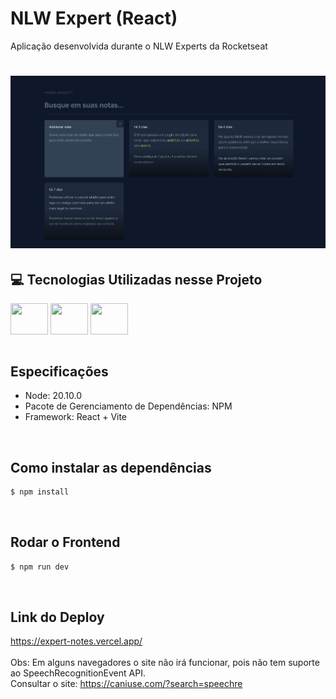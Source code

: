 # NLW Expert (React)
Aplicação desenvolvida durante o NLW Experts da Rocketseat

<h1 align="center">
  <img alt="NLW" title="NLW" width="700" src="src/assets/site.png" />
</h1>

## 💻 Tecnologias Utilizadas nesse Projeto
<div style="display: inline_block">
  <img align="center" height="50" width="60" src="https://cdn.jsdelivr.net/gh/devicons/devicon/icons/react/react-original.svg">
  <img align="center" height="50" width="60" src="https://cdn.jsdelivr.net/gh/devicons/devicon@latest/icons/tailwindcss/tailwindcss-original-wordmark.svg">
  <img align="center" height="50" width="60" src="https://cdn.jsdelivr.net/gh/devicons/devicon@latest/icons/typescript/typescript-original.svg">
</div>

<br>

## Especificações
- Node: 20.10.0
- Pacote de Gerenciamento de Dependências: NPM
- Framework: React + Vite

<br>

## Como instalar as dependências
```bash
$ npm install
```

<br>

## Rodar o Frontend
```bash
$ npm run dev
```

<br>

## Link do Deploy
https://expert-notes.vercel.app/
<br><br>
Obs: Em alguns navegadores o site não irá funcionar, pois não tem suporte ao SpeechRecognitionEvent API.
<br>
Consultar o site: https://caniuse.com/?search=speechre

